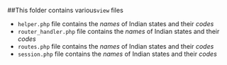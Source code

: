 ##This folder contains various`view` files

- `helper.php` file contains the _names_ of Indian states and their _codes_ 
- `router_handler.php` file contains the _names_ of Indian states and their _codes_ 
- `routes.php` file contains the _names_ of Indian states and their _codes_ 
- `session.php` file contains the _names_ of Indian states and their _codes_ 